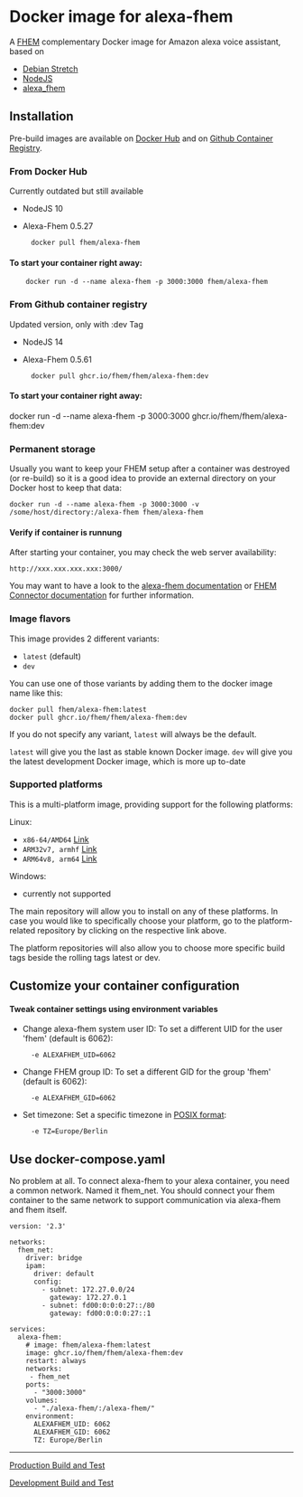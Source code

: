 # Docker image for alexa-fhem
A [FHEM](https://fhem.de/) complementary Docker image for Amazon alexa voice assistant, based on 
- [Debian Stretch](https://hub.docker.com/_/debian?tab=tags&page=1&ordering=last_updated&name=stretch)
- [NodeJS](https://nodejs.org/en/)
- [alexa_fhem](https://www.npmjs.com/package/alexa-fhem?activeTab=versions)



## Installation
Pre-build images are available on [Docker Hub](https://hub.docker.com/r/fhem/alexa-fhem) and on [Github Container Registry](https://github.com/orgs/fhem/packages/container/package/fhem/alexa-fhem).

### From Docker Hub
Currently outdated but still available
- NodeJS 10
- Alexa-Fhem 0.5.27


        docker pull fhem/alexa-fhem

#### To start your container right away:

        docker run -d --name alexa-fhem -p 3000:3000 fhem/alexa-fhem

### From Github container registry
Updated version, only with :dev Tag
- NodeJS 14
- Alexa-Fhem 0.5.61

        docker pull ghcr.io/fhem/fhem/alexa-fhem:dev

#### To start your container right away:

docker run -d --name alexa-fhem -p 3000:3000 ghcr.io/fhem/fhem/alexa-fhem:dev


### Permanent storage
Usually you want to keep your FHEM setup after a container was destroyed (or re-build) so it is a good idea to provide an external directory on your Docker host to keep that data:

    docker run -d --name alexa-fhem -p 3000:3000 -v /some/host/directory:/alexa-fhem fhem/alexa-fhem 

#### Verify if container is runnung
After starting your container, you may check the web server availability:

	http://xxx.xxx.xxx.xxx:3000/

You may want to have a look to the [alexa-fhem documentation](https://wiki.fhem.de/wiki/Alexa-Fhem) or [FHEM Connector documentation](https://wiki.fhem.de/wiki/FHEM_Connector) for further information.


### Image flavors
This image provides 2 different variants:

- `latest` (default)
- `dev`

You can use one of those variants by adding them to the docker image name like this:

	docker pull fhem/alexa-fhem:latest
	docker pull ghcr.io/fhem/fhem/alexa-fhem:dev

If you do not specify any variant, `latest` will always be the default.

`latest` will give you the last as stable known Docker image.
`dev` will give you the latest development Docker image, which is more up to-date


### Supported platforms
This is a multi-platform image, providing support for the following platforms:


Linux:

- `x86-64/AMD64` [Link](https://hub.docker.com/r/fhem/alexa-fhem-amd64_linux/)
- `ARM32v7, armhf` [Link](https://hub.docker.com/r/fhem/alexa-fhem-arm32v7_linux/)
- `ARM64v8, arm64` [Link](https://hub.docker.com/r/fhem/alexa-fhem-arm64v8_linux/)


Windows:

- currently not supported


The main repository will allow you to install on any of these platforms.
In case you would like to specifically choose your platform, go to the platform-related repository by clicking on the respective link above.

The platform repositories will also allow you to choose more specific build tags beside the rolling tags latest or dev.


## Customize your container configuration


#### Tweak container settings using environment variables

* Change alexa-fhem system user ID:
	To set a different UID for the user 'fhem' (default is 6062):

		-e ALEXAFHEM_UID=6062

* Change FHEM group ID:
	To set a different GID for the group 'fhem' (default is 6062):

    	-e ALEXAFHEM_GID=6062

* Set timezone:
	Set a specific timezone in [POSIX format](https://en.wikipedia.org/wiki/List_of_tz_database_time_zones):

    	-e TZ=Europe/Berlin

## Use docker-compose.yaml
No problem at all. To connect alexa-fhem to your alexa container, you need a common network.
Named it fhem_net. You should connect your fhem container to the same network to support communication via alexa-fhem and fhem itself.

```
version: '2.3'

networks:
  fhem_net:
    driver: bridge
    ipam:
      driver: default
      config:
        - subnet: 172.27.0.0/24
          gateway: 172.27.0.1
        - subnet: fd00:0:0:0:27::/80
          gateway: fd00:0:0:0:27::1

services:
  alexa-fhem:
    # image: fhem/alexa-fhem:latest
    image: ghcr.io/fhem/fhem/alexa-fhem:dev
    restart: always
    networks:
     - fhem_net
    ports:
      - "3000:3000"
    volumes:
      - "./alexa-fhem/:/alexa-fhem/"
    environment:
      ALEXAFHEM_UID: 6062
      ALEXAFHEM_GID: 6062
      TZ: Europe/Berlin
```

___
[Production Build and Test](https://github.com/fhem/fhem/alexa-fhem-docker/workflows/Build%20and%20Test/badge.svg?branch=master)

[Development Build and Test](https://github.com/fhem/fhem/alexa-fhem-docker/workflows/Build%20and%20Test/badge.svg?branch=dev)
